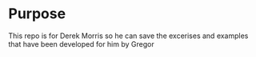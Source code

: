 Purpose
===========

This repo is for Derek Morris so he can save the excerises and examples that have been developed for him by Gregor
